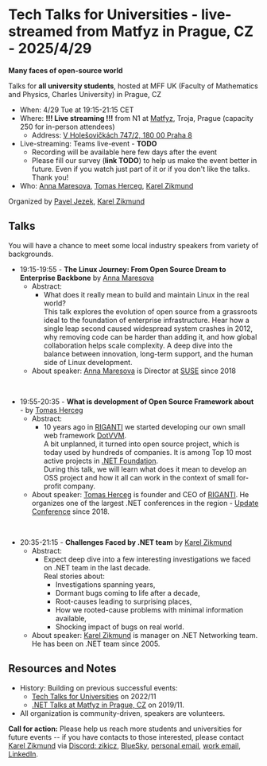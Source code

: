 # Tech Talks for Universities - live-streamed from Matfyz in Prague, CZ - 2025/4/29

**Many faces of open-source world**

Talks for **all university students**, hosted at MFF UK (Faculty of Mathematics and Physics, Charles University) in Prague, CZ
- When: 4/29 Tue at 19:15-21:15 CET
- Where: **!!! Live streaming !!!** from N1 at [Matfyz](https://matfyz.cz/), Troja, Prague (capacity 250 for in-person attendees)
    - Address: [V Holešovičkách 747/2, 180 00 Praha 8](https://www.mff.cuni.cz/cs/vnitrni-zalezitosti/budovy-a-arealy/troja)
- Live-streaming: Teams live-event - **TODO**
    -  Recording will be available here few days after the event
    -  Please fill our survey (**link TODO**) to help us make the event better in future. Even if you watch just part of it or if you don't like the talks. Thank you!
- Who: [Anna Maresova](https://www.linkedin.com/in/anna-maresova-9950087/), [Tomas Herceg](https://www.tomasherceg.com/), [Karel Zikmund](https://karelz.github.io)


Organized by [Pavel Jezek](https://www.mff.cuni.cz/en/faculty/organizational-structure/people?hdl=2764), [Karel Zikmund](https://karelz.github.io)

## Talks

You will have a chance to meet some local industry speakers from variety of backgrounds.

- 19:15-19:55 - **The Linux Journey: From Open Source Dream to Enterprise Backbone** by [Anna Maresova](https://www.linkedin.com/in/anna-maresova-9950087/)
  - Abstract:
    - What does it really mean to build and maintain Linux in the real world?
      <br/>This talk explores the evolution of open source from a grassroots ideal to the foundation of enterprise infrastructure. Hear how a single leap second caused widespread system crashes in 2012, why removing code can be harder than adding it, and how global collaboration helps scale complexity. A deep dive into the balance between innovation, long-term support, and the human side of Linux development.
  - About speaker: [Anna Maresova](https://www.linkedin.com/in/anna-maresova-9950087/) is Director at [SUSE](https://www.suse.com/) since 2018

<br/>

- 19:55-20:35 - **What is development of Open Source Framework about** - by [Tomas Herceg](https://www.tomasherceg.com/)
  - Abstract:
      - 10 years ago in [RIGANTI](https://www.riganti.cz/) we started developing our own small web framework [DotVVM](https://www.dotvvm.com/).
        <br/>A bit unplanned, it turned into open source project, which is today used by hundreds of companies. It is among Top 10 most active projects in [.NET Foundation](https://dotnetfoundation.org/).
        <br/>During this talk, we will learn what does it mean to develop an OSS project and how it all can work in the context of small for-profit company.
  - About speaker: [Tomas Herceg](https://www.tomasherceg.com/) is founder and CEO of [RIGANTI](https://www.riganti.cz/). He organizes one of the largest .NET conferences in the region - [Update Conference](https://www.updateconference.net/) since 2018.

<br/>

- 20:35-21:15 - **Challenges Faced by .NET team** by [Karel Zikmund](https://karelz.github.io)
  - Abstract:
    - Expect deep dive into a few interesting investigations we faced on .NET team in the last decade.
      <br/>
      Real stories about:
        - Investigations spanning years,
        - Dormant bugs coming to life after a decade,
        - Root-causes leading to surprising places,
        - How we rooted-cause problems with minimal information available,
        - Shocking impact of bugs on real world.
  - About speaker: [Karel Zikmund](https://karelz.github.io) is manager on .NET Networking team. He has been on .NET team since 2005.


## Resources and Notes

- History: Building on previous successful events:
  - [Tech Talks for Universities](/events/events_2022-11-10_Tech_Talks_for_Universities) on 2022/11
  - [.NET Talks at Matfyz in Prague, CZ](/events/events_2019-11-14_dotNet_Talks_at_Matfyz) on 2019/11.
- All organization is community-driven, speakers are volunteers.

**Call for action:** Please help us reach more students and universities for future events -- if you have contacts to those interested, please contact [Karel Zikmund](https://karelz.github.io/) via [Discord: zikicz](https://discord.com/), [BlueSky](https://bsky.app/profile/zikicz.bsky.social), [personal email](mailto:ZikiCZ@hotmail.com), [work email](mailto:karelz@microsoft.com), [LinkedIn](https://www.linkedin.com/in/karelzikmund).
